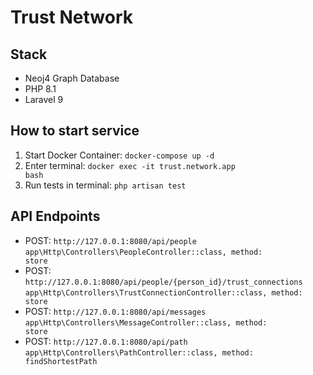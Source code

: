 # Trust Network

## Stack
- Neoj4 Graph Database
- PHP 8.1
- Laravel 9

## How to start service
1. Start Docker Container: <code>docker-compose up -d</code>
2. Enter terminal: <code>docker exec -it trust.network.app bash</code>
3. Run tests in terminal: <code>php artisan test</code>

## API Endpoints
- POST: <code>http\://127.0.0.1:8080/api/people</code>\
  <code>app\Http\Controllers\PeopleController::class, method: store</code>
- POST: <code>http\://127.0.0.1:8080/api/people/{person_id}/trust_connections</code>\
  <code>app\Http\Controllers\TrustConnectionController::class, method: store</code>
- POST: <code>http\://127.0.0.1:8080/api/messages</code>\
  <code>app\Http\Controllers\MessageController::class, method: store</code>
- POST: <code>http\://127.0.0.1:8080/api/path</code>\
  <code>app\Http\Controllers\PathController::class, method: findShortestPath</code>